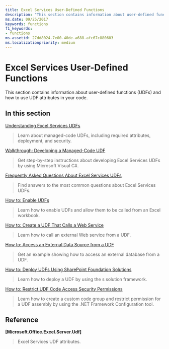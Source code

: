 ```yaml
---
title: Excel Services User-Defined Functions
description: "This section contains information about user-defined functions (UDFs) and how to use UDF attributes in your code."
ms.date: 09/25/2017
keywords: functions
f1_keywords:
- functions
ms.assetid: 27dd8024-7e00-40de-a688-afc67c880603
ms.localizationpriority: medium
---
```



# Excel Services User-Defined Functions

This section contains information about user-defined functions (UDFs) and how to use UDF attributes in your code.
  
    
    


## In this section


 [Understanding Excel Services UDFs](understanding-excel-services-udfs.md)
  
    
    
> Learn about managed-code UDFs, including required attributes, deployment, and security.
    
  
 [Walkthrough: Developing a Managed-Code UDF](walkthrough-developing-a-managed-code-udf.md)
  
    
    
> Get step-by-step instructions about developing Excel Services UDFs by using Microsoft Visual C#.
    
  
 [Frequently Asked Questions About Excel Services UDFs](frequently-asked-questions-about-excel-services-udfs.yml)
  
    
    
> Find answers to the most common questions about Excel Services UDFs.
    
  
 [How to: Enable UDFs](how-to-enable-udfs.md)
  
    
    
> Learn how to enable UDFs and allow them to be called from an Excel workbook.
    
  
 [How to: Create a UDF That Calls a Web Service](how-to-create-a-udf-that-calls-a-web-service.md)
  
    
    
> Learn how to call an external Web service from a UDF.
    
  
 [How to: Access an External Data Source from a UDF](how-to-access-an-external-data-source-from-a-udf.md)
  
    
    
> Get an example showing how to access an external database from a UDF.
    
  
 [How to: Deploy UDFs Using SharePoint Foundation Solutions](how-to-deploy-udfs-using-sharepoint-foundation-solutions.md)
  
    
    
> Learn how to deploy a UDF by using the s solution framework.
    
  
 [How to: Restrict UDF Code Access Security Permissions](how-to-restrict-udf-code-access-security-permissions.md)
  
    
    
> Learn how to create a custom code group and restrict permission for a UDF assembly by using the .NET Framework Configuration tool.
    
  

## Reference


 **[Microsoft.Office.Excel.Server.Udf]**
  
    
    
> Excel Services UDF attributes.
    
  

